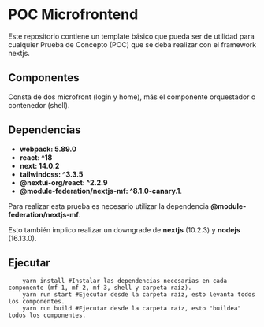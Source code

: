 # POC Microfrontend

Este repositorio contiene un template básico que pueda ser de utilidad para cualquier Prueba de Concepto (POC) que se deba realizar con el framework nextjs.

## Componentes

Consta de dos microfront (login y home), más el componente orquestador o contenedor (shell).

## Dependencias

- **webpack: 5.89.0**
- **react: ^18**
- **next: 14.0.2**
- **tailwindcss: ^3.3.5**
- **@nextui-org/react: ^2.2.9**
- **@module-federation/nextjs-mf: ^8.1.0-canary.1**.

Para realizar esta prueba es necesario utilizar la dependencia **@module-federation/nextjs-mf**.

Esto también implico realizar un downgrade de **nextjs** (10.2.3) y **nodejs** (16.13.0).

## Ejecutar

```shell
    yarn install #Instalar las dependencias necesarias en cada componente (mf-1, mf-2, mf-3, shell y carpeta raíz).
    yarn run start #Ejecutar desde la carpeta raíz, esto levanta todos los componentes.
    yarn run build #Ejecutar desde la carpeta raíz, esto "buildea" todos los componentes.
```
